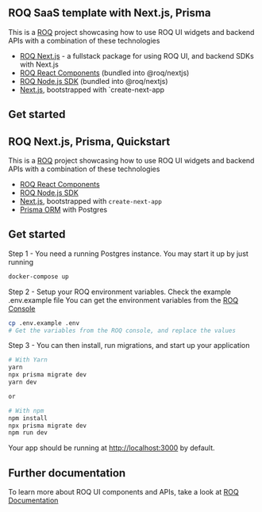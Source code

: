 ## ROQ SaaS template with Next.js, Prisma

This is a [ROQ](https://roq.tech) project showcasing how to use ROQ UI widgets and backend APIs with a combination of these technologies

- [ROQ Next.js](https://www.npmjs.com/package/@roq/nextjs) - a fullstack package for using ROQ UI, and backend SDKs with Next.js
- [ROQ React Components](https://www.npmjs.com/package/@roq/ui-react) (bundled into @roq/nextjs)
- [ROQ Node.js SDK](https://www.npmjs.com/package/@roq/nodejs) (bundled into @roq/nextjs)
- [Next.js](https://nextjs.org), bootstrapped with `create-next-app

## Get started

## ROQ Next.js, Prisma, Quickstart

This is a [ROQ](https://roq.tech) project showcasing how to use ROQ UI widgets and backend APIs with a combination of these technologies

- [ROQ React Components](https://www.npmjs.com/package/@roq/ui-react)
- [ROQ Node.js SDK](https://www.npmjs.com/package/ronodejs-sdk)
- [Next.js](https://nextjs.org), bootstrapped with `create-next-app`
- [Prisma ORM](https://www.prisma.io) with Postgres

## Get started

Step 1 - You need a running Postgres instance. You may start it up by just running

```bash
docker-compose up
```

Step 2 - Setup your ROQ environment variables. Check the example .env.example file
You can get the environment variables from the [ROQ Console](https://console.roq.tech)

```bash
cp .env.example .env
# Get the variables from the ROQ console, and replace the values
```

Step 3 - You can then install, run migrations, and start up your application

```bash
# With Yarn
yarn
npx prisma migrate dev
yarn dev

or

# With npm
npm install
npx prisma migrate dev
npm run dev
```

Your app should be running at [http://localhost:3000](http://localhost:3000) by default.

## Further documentation

To learn more about ROQ UI components and APIs, take a look at [ROQ Documentation](https://docs.roq.tech)
